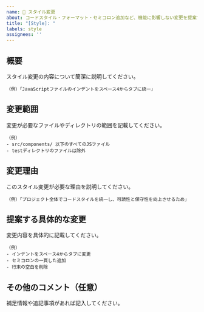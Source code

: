 ```yaml
---
name: 🎨 スタイル変更
about: コードスタイル・フォーマット・セミコロン追加など、機能に影響しない変更を提案するテンプレートです。
title: "[Style]: "
labels: style
assignees: ''
---
```


## 概要

スタイル変更の内容について簡潔に説明してください。

```
（例）「JavaScriptファイルのインデントをスペース4からタブに統一」
``` 

## 変更範囲

変更が必要なファイルやディレクトリの範囲を記載してください。

```
（例）
- src/components/ 以下のすべてのJSファイル
- testディレクトリのファイルは除外
``` 

## 変更理由

このスタイル変更が必要な理由を説明してください。

```
（例）「プロジェクト全体でコードスタイルを統一し、可読性と保守性を向上させるため」
``` 

## 提案する具体的な変更

変更内容を具体的に記載してください。

```
（例）
- インデントをスペース4からタブに変更
- セミコロンの一貫した追加
- 行末の空白を削除
```

## その他のコメント（任意）

補足情報や追記事項があれば記入してください。

```
